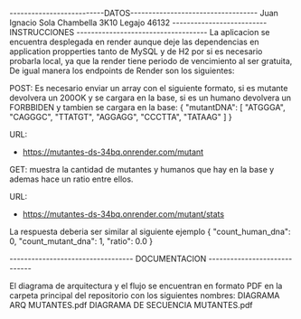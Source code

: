--------------------------DATOS-----------------------------------
Juan Ignacio Sola Chambella
3K10
Legajo 46132
-------------------------- INSTRUCCIONES ------------------------------------
La aplicacion se encuentra desplegada en render aunque deje las dependencias en application propperties tanto de MySQL y de H2 por si es necesario probarla local, ya que la render tiene periodo de vencimiento al ser gratuita,
De igual manera los endpoints de Render son los siguientes:

POST: Es necesario enviar un array con el siguiente formato, si es mutante devolvera un 200OK y se cargara en la base, si es un humano devolvera un FORBBIDEN y tambien se cargara en la base:
{
    "mutantDNA": [
        "ATGGGA",
        "CAGGGC",
        "TTATGT",
        "AGGAGG",
        "CCCTTA",
        "TATAAG"
    ]
}

URL:
  - https://mutantes-ds-34bq.onrender.com/mutant

GET: muestra la cantidad de mutantes y humanos que hay en la base y ademas hace un ratio entre ellos.

URL:
  - https://mutantes-ds-34bq.onrender.com/mutant/stats

La respuesta deberia ser similar al siguiente ejemplo
 {
    "count_human_dna": 0,
    "count_mutant_dna": 1,
    "ratio": 0.0
 }

 ---------------------------------- DOCUMENTACION -----------------------------

El diagrama de arquitectura y el flujo se encuentran en formato PDF en la carpeta principal del repositorio con los siguientes nombres:
DIAGRAMA ARQ MUTANTES.pdf
DIAGRAMA DE SECUENCIA MUTANTES.pdf
